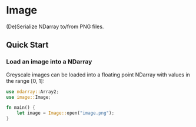 # Image

(De)Serialize NDarray to/from PNG files.

## Quick Start

### Load an image into a NDarray

Greyscale images can be loaded into a floating point NDarray with values in the range [0, 1]:

```rust
use ndarray::Array2;
use image::Image;

fn main() {
    let image = Image::open("image.png");
}
```
